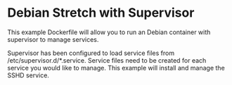 # Debian Stretch with Supervisor

This example Dockerfile will allow you to run an Debian container with supervisor to manage services.

Supervisor has been configured to load service files from /etc/supervisor.d/*.service. Service files need to be created for each service you would like to manage. This example will install and manage the SSHD service.